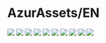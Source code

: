 # AzurAssets/EN
![](https://img.shields.io/badge/EN-9.2.133-blue?style=flat-square)
![](https://img.shields.io/badge/CV-640-blue?style=flat-square)
![](https://img.shields.io/badge/L2D-726-blue?style=flat-square)
![](https://img.shields.io/badge/PIC-24-blue?style=flat-square)
![](https://img.shields.io/badge/BGM-26-blue?style=flat-square)
![](https://img.shields.io/badge/CIPHER-59-blue?style=flat-square)
![](https://img.shields.io/badge/MANGA-91-blue?style=flat-square)
![](https://img.shields.io/badge/PAINTING-369-blue?style=flat-square)
![](https://img.shields.io/badge/DORM-166-blue?style=flat-square)
![](https://img.shields.io/badge/MAP-1-blue?style=flat-square)